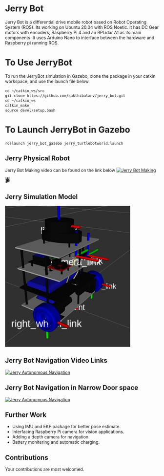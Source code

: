 # Jerry Bot

Jerry Bot is a differential drive mobile robot based on Robot Operating System (ROS). Its working on Ubuntu 20.04 with ROS Noetic. It has DC Gear motors with encoders, Raspberry Pi 4 and an RPLidar A1 as its main components. It uses Arduino Nano to interface between the hardware and Raspberry pi running ROS.

# To Use JerryBot
To run the JerryBot simulation in Gazebo, clone the package in your catkin workspace, and use the launch file below.

```console
cd ~/catkin_ws/src
git clone https://github.com/sakthibalanv/jerry_bot.git
cd ~/catkin_ws
catkin_make
source devel/setup.bash
```

# To Launch JerryBot in Gazebo
```console
roslaunch jerry_bot_gazebo jerry_turtlebotworld.launch
```


## Jerry Physical Robot
Jerry Bot Making video can be found on the link below
[![Jerry Bot Making](https://youtu.be/2tfIN2R6Qrg/0.jpg)](https://youtu.be/2tfIN2R6Qrg "Jerry Bot Making")

<img src="data/jerry_physical.jpg" style="zoom:5%;" />





## Jerry Simulation Model

<img src="data/jerry4.jpg" style="zoom:80%;" />

## Jerry Bot Navigation Video Links

[![Jerry Autonomous Navigation](https://youtu.be/WxPS_vEyv7k/0.jpg)](https://youtu.be/WxPS_vEyv7k)

## Jerry Bot Navigation in Narrow Door space

[![Jerry Autonomous Navigation](https://youtu.be/2JQMv-HHEQY/0.jpg)](https://youtu.be/2JQMv-HHEQY)

## Further Work
* Using IMU and EKF package for better pose estimate.
* Interfacing Raspberry Pi camera for vision applications.
* Adding a depth camera for navigation.
* Battery monitering and automatic charging.

## Contributions
Your contributions are most welcomed.

